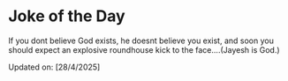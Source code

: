 # Joke of the Day

<!-- #joke -->
If you dont believe God exists, he doesnt believe you exist, and soon you should expect an explosive roundhouse kick to the face....(Jayesh is God.)

Updated on: [28/4/2025]
<!-- #jokeEnd -->